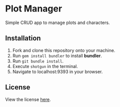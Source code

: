 <h1>Plot Manager</h1>

Simple CRUD app to manage plots and characters.

<h2>Installation</h2>

<ol>
  <li>Fork and clone this repository onto your machine.</li>
  <li>Run <code>gem install bundler</code> to install <b>bundler</b>.</li>
  <li>Run <code>git bundle install</code>.</li>
  <li>Execute <code>shotgun</code> in the terminal.</li>
  <li>Navigate to localhost:9393 in your browser.</li>
</ol>

<h2>License</h2>

View the license <a href="plot-manager/LICENSE.md">here</a>.
